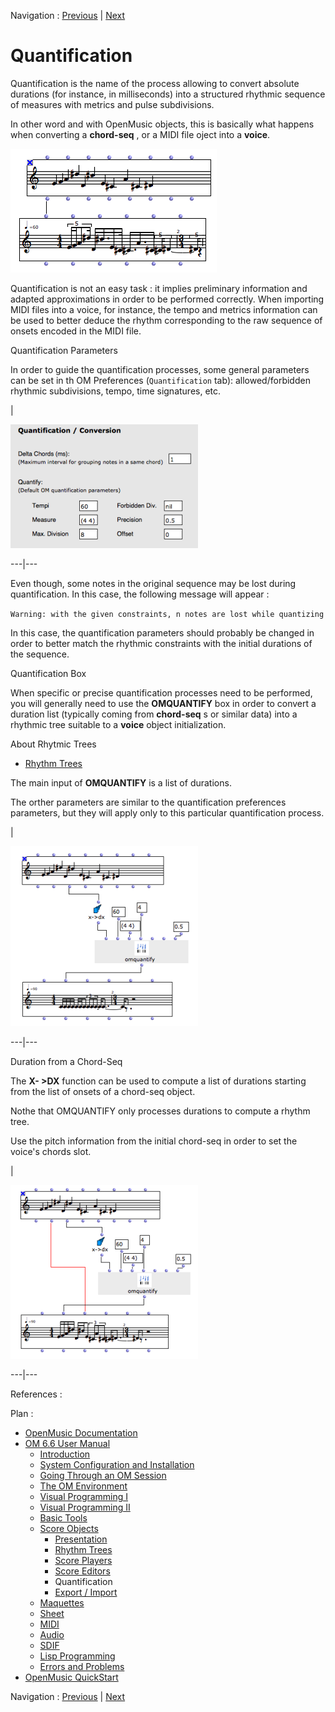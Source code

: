Navigation : [Previous](Editor-Play "page précédente\(Play
Controls\)") | [Next](ImportExport "Next\(Export /
Import\)")

# Quantification

Quantification is the name of the process allowing to convert absolute
durations (for instance, in milliseconds) into a structured rhythmic sequence
of measures with metrics and pulse subdivisions.

In other word and with OpenMusic objects, this is basically what happens when
converting a **chord-seq** , or a MIDI file oject into a **voice**.

![](../res/quant-def.png)

Quantification is not an easy task : it implies preliminary information and
adapted approximations in order to be performed correctly. When importing MIDI
files into a voice, for instance, the tempo and metrics information can be
used to better deduce the rhythm corresponding to the raw sequence of onsets
encoded in the MIDI file.

Quantification Parameters

In order to guide the quantification processes, some general parameters can be
set in th OM Preferences (`Quantification` tab): allowed/forbidden rhythmic
subdivisions, tempo, time signatures, etc.

|

[![](../res/quant-prefs_1.png)](../res/quant-prefs.png "Cliquez pour
agrandir")  
  
---|---  
  
Even though, some notes in the original sequence may be lost during
quantification. In this case, the following message will appear :

`Warning: with the given constraints, n notes are lost while quantizing`

In this case, the quantification parameters should probably be changed in
order to better match the rhythmic constraints with the initial durations of
the sequence.

Quantification Box

When specific or precise quantification processes need to be performed, you
will generally need to use the **OMQUANTIFY** box in order to convert a
duration list (typically coming from **chord-seq** s or similar data) into a
rhythmic tree suitable to a **voice** object initialization.

About Rhytmic Trees

  * [Rhythm Trees](RT)

The main input of **OMQUANTIFY** is a list of durations.

The orther parameters are similar to the quantification preferences
parameters, but they will apply only to this particular quantification
process.

|

[![](../res/omquantify-1_1.png)](../res/omquantify-1.png "Cliquez pour
agrandir")  
  
---|---  
  
Duration from a Chord-Seq

The **X- >DX** function can be used to compute a list of durations starting
from the list of onsets of a chord-seq object.

Nothe that OMQUANTIFY only processes durations to compute a rhythm tree.

Use the pitch information from the initial chord-seq in order to set the
voice's chords slot.

|

[![](../res/omquantify-2_1.png)](../res/omquantify-2.png "Cliquez pour
agrandir")  
  
---|---  
  
References :

Plan :

  * [OpenMusic Documentation](OM-Documentation)
  * [OM 6.6 User Manual](OM-User-Manual)
    * [Introduction](00-Sommaire)
    * [System Configuration and Installation](Installation)
    * [Going Through an OM Session](Goingthrough)
    * [The OM Environment](Environment)
    * [Visual Programming I](BasicVisualProgramming)
    * [Visual Programming II](AdvancedVisualProgramming)
    * [Basic Tools](BasicObjects)
    * [Score Objects](ScoreObjects)
      * [Presentation](Score-Objects-Intro)
      * [Rhythm Trees](RT)
      * [Score Players](ScorePlayer)
      * [Score Editors](ScoreEditors)
      * Quantification
      * [Export / Import](ImportExport)
    * [Maquettes](Maquettes)
    * [Sheet](Sheet)
    * [MIDI](MIDI)
    * [Audio](Audio)
    * [SDIF](SDIF)
    * [Lisp Programming](Lisp)
    * [Errors and Problems](errors)
  * [OpenMusic QuickStart](QuickStart-Chapters)

Navigation : [Previous](Editor-Play "page précédente\(Play
Controls\)") | [Next](ImportExport "Next\(Export /
Import\)")

